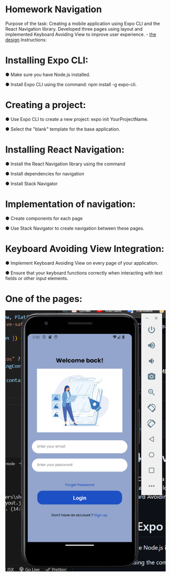 # Homework Navigation
Purpose of the task: Creating a mobile application using Expo CLI and the React Navigation library. Developed three pages using layout and implemented Keyboard Avoiding View to improve user experience. - [the design](https://www.figma.com/file/LTn0bZjWnrcL6GOtDDHi7q/Basic-mobile-app-design-(Community)?node-id=2%3A2&mode=dev)
Instructions:

# Installing Expo CLI:
● Make sure you have Node.js installed.

● Install Expo CLI using the command: npm install -g expo-cli.

# Creating a project:
● Use Expo CLI to create a new project: expo init YourProjectName.

● Select the "blank" template for the base application.

# Installing React Navigation:
● Install the React Navigation library using the command

● Install dependencies for navigation

● Install Stack Navigator

# Implementation of navigation:
● Create components for each page

● Use Stack Navigator to create navigation between these pages.

# Keyboard Avoiding View Integration:
● Implement Keyboard Avoiding View on every page of your application.

● Ensure that your keyboard functions correctly when interacting with text fields or other input elements.

# One of the pages:
![LogIn Page](https://github.com/IsShems/React-native/blob/main/Navigation/Screenshot%202024-03-01%20145109.png)

